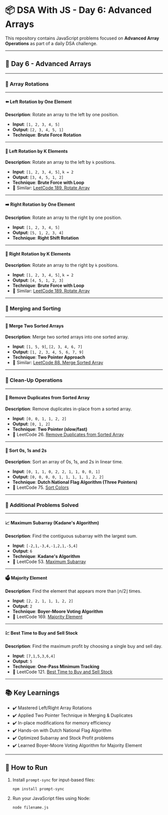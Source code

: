 # 📦 DSA With JS - Day 6: Advanced Arrays

This repository contains JavaScript problems focused on **Advanced Array Operations** as part of a daily DSA challenge.

---

## 📅 Day 6 - Advanced Arrays

---

### 🔄 Array Rotations

---

#### ⬅️ Left Rotation by One Element

**Description**: Rotate an array to the left by one position.

- **Input**: `[1, 2, 3, 4, 5]`
- **Output**: `[2, 3, 4, 5, 1]`
- **Technique**: **Brute Force Rotation**

---

#### 🔁 Left Rotation by K Elements

**Description**: Rotate an array to the left by `k` positions.

- **Input**: `[1, 2, 3, 4, 5]`, `k = 2`
- **Output**: `[3, 4, 5, 1, 2]`
- **Technique**: **Brute Force with Loop**
- 🧩 Similar: [LeetCode 189. Rotate Array](https://leetcode.com/problems/rotate-array/)

---

#### ➡️ Right Rotation by One Element

**Description**: Rotate an array to the right by one position.

- **Input**: `[1, 2, 3, 4, 5]`
- **Output**: `[5, 1, 2, 3, 4]`
- **Technique**: **Right Shift Rotation**

---

#### 🔂 Right Rotation by K Elements

**Description**: Rotate an array to the right by `k` positions.

- **Input**: `[1, 2, 3, 4, 5]`, `k = 2`
- **Output**: `[4, 5, 1, 2, 3]`
- **Technique**: **Brute Force with Loop**
- 🧩 Similar: [LeetCode 189. Rotate Array](https://leetcode.com/problems/rotate-array/)

---

### 🔗 Merging and Sorting

---

#### 🔀 Merge Two Sorted Arrays

**Description**: Merge two sorted arrays into one sorted array.

- **Input**: `[1, 5, 9]`, `[2, 3, 4, 6, 7]`
- **Output**: `[1, 2, 3, 4, 5, 6, 7, 9]`
- **Technique**: **Two Pointer Approach**
- 🧩 Similar: [LeetCode 88. Merge Sorted Array](https://leetcode.com/problems/merge-sorted-array/)

---

### 🧹 Clean-Up Operations

---

#### 🚫 Remove Duplicates from Sorted Array

**Description**: Remove duplicates in-place from a sorted array.

- **Input**: `[0, 0, 1, 1, 2, 2]`
- **Output**: `[0, 1, 2]`
- **Technique**: **Two Pointer (slow/fast)**
- 🧩 LeetCode 26. [Remove Duplicates from Sorted Array](https://leetcode.com/problems/remove-duplicates-from-sorted-array/)

---

#### 🔁 Sort 0s, 1s and 2s

**Description**: Sort an array of 0s, 1s, and 2s in linear time.

- **Input**: `[0, 1, 1, 0, 2, 2, 1, 1, 0, 0, 1]`
- **Output**: `[0, 0, 0, 0, 1, 1, 1, 1, 1, 2, 2]`
- **Technique**: **Dutch National Flag Algorithm (Three Pointers)**
- 🧩 LeetCode 75. [Sort Colors](https://leetcode.com/problems/sort-colors/)

---

### 🚀 Additional Problems Solved

---

#### 📈 Maximum Subarray (Kadane's Algorithm)

**Description**: Find the contiguous subarray with the largest sum.

- **Input**: `[-2,1,-3,4,-1,2,1,-5,4]`
- **Output**: `6`
- **Technique**: **Kadane's Algorithm**
- 🧩 LeetCode 53. [Maximum Subarray](https://leetcode.com/problems/maximum-subarray/)

---

#### 🗳️ Majority Element

**Description**: Find the element that appears more than ⌊n/2⌋ times.

- **Input**: `[2, 2, 1, 1, 1, 2, 2]`
- **Output**: `2`
- **Technique**: **Boyer-Moore Voting Algorithm**
- 🧩 LeetCode 169. [Majority Element](https://leetcode.com/problems/majority-element/)

---

#### 💹 Best Time to Buy and Sell Stock

**Description**: Find the maximum profit by choosing a single buy and sell day.

- **Input**: `[7,1,5,3,6,4]`
- **Output**: `5`
- **Technique**: **One-Pass Minimum Tracking**
- 🧩 LeetCode 121. [Best Time to Buy and Sell Stock](https://leetcode.com/problems/best-time-to-buy-and-sell-stock/)

---

## 📚 Key Learnings

- ✔️ Mastered Left/Right Array Rotations
- ✔️ Applied Two Pointer Technique in Merging & Duplicates
- ✔️ In-place modifications for memory efficiency
- ✔️ Hands-on with Dutch National Flag Algorithm
- ✔️ Optimized Subarray and Stock Profit problems
- ✔️ Learned Boyer-Moore Voting Algorithm for Majority Element

---

## 🔗 How to Run

1. Install `prompt-sync` for input-based files:
   ```bash
   npm install prompt-sync
2. Run your JavaScript files using Node:

   ```bash
   node filename.js

